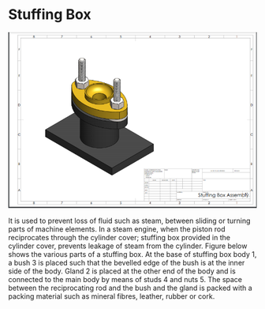 # Stuffing Box

![stuffing box assembly](https://github.com/lyleokoth/cad_drawings/blob/main/Stuffing%20Box/pictures/One.PNG)

It is used to prevent loss of fluid such as steam, between sliding or turning parts of machine
elements. In a steam engine, when the piston rod reciprocates through the cylinder cover; stuffing
box provided in the cylinder cover, prevents leakage of steam from the cylinder.
Figure below shows the various parts of a stuffing box. At the base of stuffing box body 1, a
bush 3 is placed such that the bevelled edge of the bush is at the inner side of the body. Gland 2 is
placed at the other end of the body and is connected to the main body by means of studs 4 and nuts
5. The space between the reciprocating rod and the bush and the gland is packed with a packing
material such as mineral fibres, leather, rubber or cork.
